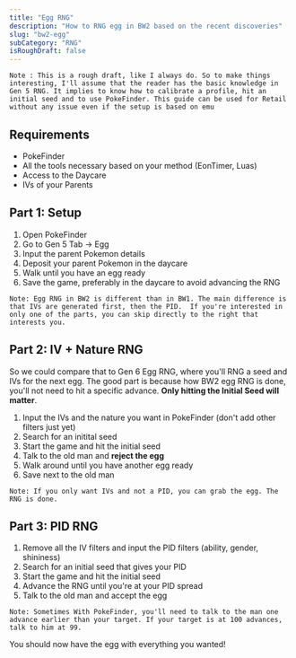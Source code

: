 ```yaml
---
title: "Egg RNG"
description: "How to RNG egg in BW2 based on the recent discoveries"
slug: "bw2-egg"
subCategory: "RNG"
isRoughDraft: false
---
```


```
Note : This is a rough draft, like I always do. So to make things interesting, I'll assume that the reader has the basic knowledge in Gen 5 RNG. It implies to know how to calibrate a profile, hit an initial seed and to use PokeFinder. This guide can be used for Retail without any issue even if the setup is based on emu
```

## Requirements

- PokeFinder
- All the tools necessary based on your method (EonTimer, Luas)
- Access to the Daycare
- IVs of your Parents

## Part 1: Setup

1. Open PokeFinder
2. Go to Gen 5 Tab -> Egg
3. Input the parent Pokemon details
4. Deposit your parent Pokemon in the daycare
5. Walk until you have an egg ready
6. Save the game, preferably in the daycare to avoid advancing the RNG

```
Note: Egg RNG in BW2 is different than in BW1. The main difference is that IVs are generated first, then the PID.  If you're interested in only one of the parts, you can skip directly to the right that interests you.
```

## Part 2: IV + Nature RNG

So we could compare that to Gen 6 Egg RNG, where you'll RNG a seed and IVs for the next egg. The good part is because how BW2 egg RNG is done, you'll not need to hit a specific advance. **Only hitting the Initial Seed will matter**.

1. Input the IVs and the nature you want in PokeFinder (don't add other filters just yet)
2. Search for an initital seed
3. Start the game and hit the initial seed
4. Talk to the old man and **reject the egg**
5. Walk around until you have another egg ready
6. Save next to the old man

```
Note: If you only want IVs and not a PID, you can grab the egg. The RNG is done.
```

## Part 3: PID RNG

1. Remove all the IV filters and input the PID filters (ability, gender, shininess)
2. Search for an initial seed that gives your PID
3. Start the game and hit the initial seed
4. Advance the RNG until you're at your PID spread
5. Talk to the old man and accept the egg

```
Note: Sometimes With PokeFinder, you'll need to talk to the man one advance earlier than your target. If your target is at 100 advances, talk to him at 99.
```

You should now have the egg with everything you wanted!
